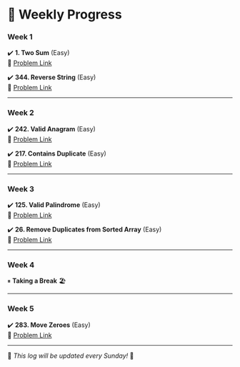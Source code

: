 # 📅 Weekly Progress

### **Week 1**  
✔️ **1. Two Sum** (Easy)  
🔗 [Problem Link](https://leetcode.com/problems/two-sum/)  

✔️ **344. Reverse String** (Easy)  
🔗 [Problem Link](https://leetcode.com/problems/reverse-string/)  

---

### **Week 2**  
✔️ **242. Valid Anagram** (Easy)  
🔗 [Problem Link](https://leetcode.com/problems/valid-anagram/)  

✔️ **217. Contains Duplicate** (Easy)  
🔗 [Problem Link](https://leetcode.com/problems/contains-duplicate/)  

---

### **Week 3**  
✔️ **125. Valid Palindrome** (Easy)  
🔗 [Problem Link](https://leetcode.com/problems/valid-palindrome/)  

✔️ **26. Remove Duplicates from Sorted Array** (Easy)  
🔗 [Problem Link](https://leetcode.com/problems/remove-duplicates-from-sorted-array/)  

---

### **Week 4**  
⏸ **Taking a Break** 🏖  

---

### **Week 5**  
✔️ **283. Move Zeroes** (Easy)  
🔗 [Problem Link](https://leetcode.com/problems/move-zeroes/)  


---

📌 *This log will be updated every Sunday!* 🚀  
